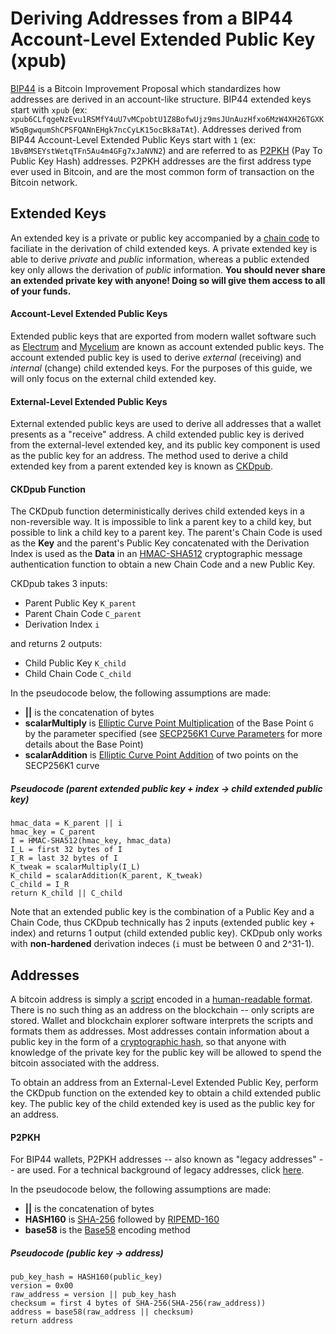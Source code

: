 # Deriving Addresses from a BIP44 Account-Level Extended Public Key (xpub)

[BIP44](https://github.com/bitcoin/bips/blob/master/bip-0044.mediawiki) is a Bitcoin Improvement Proposal which standardizes how addresses are derived in an account-like structure. BIP44 extended keys start with `xpub` (ex: `xpub6CLfqgeNzEvu1RSMfY4uU7vMCpobtU1Z8BofwUjz9msJUnAuzHfxo6MzW4XH26TGXKW5qBgwqumShCPSFQANnEHgk7ncCyLK15ocBk8aTAt`). Addresses derived from BIP44 Account-Level Extended Public Keys start with `1` (ex: `1BvBMSEYstWetqTFn5Au4m4GFg7xJaNVN2`) and are referred to as [P2PKH](https://en.bitcoinwiki.org/wiki/Pay-to-Pubkey_Hash) (Pay To Public Key Hash) addresses. P2PKH addresses are the first address type ever used in Bitcoin, and are the most common form of transaction on the Bitcoin network.

## Extended Keys
An extended key is a private or public key accompanied by a [chain code](https://bitcoin.org/en/glossary/chain-code) to faciliate in the derivation of child extended keys. A private extended key is able to derive *private* and *public* information, whereas a public extended key only allows the derivation of *public* information. **You should never share an extended private key with anyone! Doing so will give them access to all of your funds.**

#### Account-Level Extended Public Keys
Extended public keys that are exported from modern wallet software such as [Electrum](https://electrum.org) and [Mycelium](https://mycelium.com/) are known as account extended public keys. The account extended public key is used to derive *external* (receiving) and *internal* (change) child extended keys. For the purposes of this guide, we will only focus on the external child extended key.

#### External-Level Extended Public Keys
External extended public keys are used to derive all addresses that a wallet presents as a "receive" address. A child extended public key is derived from the external-level extended key, and its public key component is used as the public key for an address. The method used to derive a child extended key from a parent extended key is known as [CKDpub](https://github.com/bitcoin/bips/blob/master/bip-0032.mediawiki#public-parent-key--public-child-key).

#### CKDpub Function
The CKDpub function deterministically derives child extended keys in a non-reversible way. It is impossible to link a parent key to a child key, but possible to link a child key to a parent key. The parent's Chain Code is used as the **Key** and the parent's Public Key concatenated with the Derivation Index is used as the **Data** in an [HMAC-SHA512](https://en.wikipedia.org/wiki/HMAC) cryptographic message authentication function to obtain a new Chain Code and a new Public Key.

CKDpub takes 3 inputs:
- Parent Public Key `K_parent`
- Parent Chain Code `C_parent`
- Derivation Index `i`

and returns 2 outputs:
- Child Public Key `K_child`
- Child Chain Code `C_child`

In the pseudocode below, the following assumptions are made:
- **||** is the concatenation of bytes
- **scalarMultiply** is [Elliptic Curve Point Multiplication](https://en.wikipedia.org/wiki/Elliptic_curve_point_multiplication#Point_multiplication) of the Base Point `G` by the parameter specified (see [SECP256K1 Curve Parameters](https://en.bitcoin.it/wiki/Secp256k1) for more details about the Base Point)
- **scalarAddition** is [Elliptic Curve Point Addition](https://en.wikipedia.org/wiki/Elliptic_curve_point_multiplication#Point_addition) of two points on the SECP256K1 curve

##### Pseudocode (parent extended public key + index -> child extended public key)
```
hmac_data = K_parent || i
hmac_key = C_parent
I = HMAC-SHA512(hmac_key, hmac_data)
I_L = first 32 bytes of I
I_R = last 32 bytes of I
K_tweak = scalarMultiply(I_L)
K_child = scalarAddition(K_parent, K_tweak)
C_child = I_R
return K_child || C_child
```

Note that an extended public key is the combination of a Public Key and a Chain Code, thus CKDpub technically has 2 inputs (extended public key + index) and returns 1 output (child extended public key). CKDpub only works with **non-hardened** derivation indeces (`i` must be between 0 and 2^31-1).

## Addresses
A bitcoin address is simply a [script](https://en.bitcoin.it/wiki/Script) encoded in a [human-readable format](https://en.wikipedia.org/wiki/Human-readable_medium). There is no such thing as an address on the blockchain -- only scripts are stored. Wallet and blockchain explorer software interprets the scripts and formats them as addresses. Most addresses contain information about a public key in the form of a [cryptographic hash](https://en.wikipedia.org/wiki/Cryptographic_hash_function), so that anyone with knowledge of the private key for the public key will be allowed to spend the bitcoin associated with the address.

To obtain an address from an External-Level Extended Public Key, perform the CKDpub function on the extended key to obtain a child extended public key. The public key of the child extended key is used as the public key for an address.

#### P2PKH
For BIP44 wallets, P2PKH addresses -- also known as "legacy addresses" -- are used. For a technical background of legacy addresses, click [here](https://en.bitcoin.it/wiki/Technical_background_of_version_1_Bitcoin_addresses). 

In the pseudocode below, the following assumptions are made:
- **||** is the concatenation of bytes
- **HASH160** is [SHA-256](https://en.bitcoin.it/wiki/SHA-256) followed by [RIPEMD-160](https://en.bitcoin.it/wiki/RIPEMD-160)
- **base58** is the [Base58](https://en.bitcoin.it/wiki/Base58Check_encoding) encoding method

##### Pseudocode (public key -> address)
```
pub_key_hash = HASH160(public_key)
version = 0x00
raw_address = version || pub_key_hash
checksum = first 4 bytes of SHA-256(SHA-256(raw_address))
address = base58(raw_address || checksum)
return address
```
